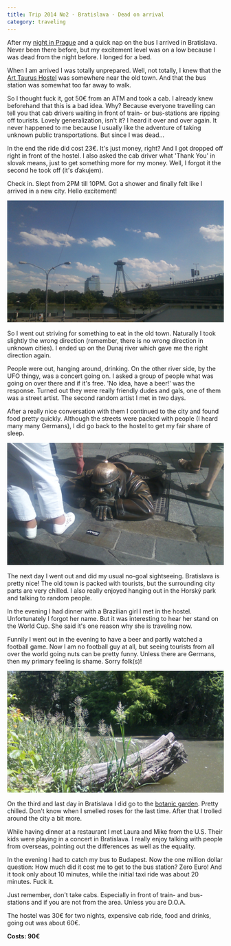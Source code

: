 ```yaml
---
title: Trip 2014 No2 - Bratislava - Dead on arrival
category: traveling
---
```


After my [night in Prague](/#/blog/a-night-in-prague/) and a quick nap
on the bus I arrived in Bratislava. Never been there before, but my excitement
level was on a low because I was dead from the night before. I longed for a bed.

When I am arrived I was totally unprepared. Well, not totally, I knew that the
[Art Taurus
Hostel](http://www.hostels.com/hostels/bratislava/art-hostel-taurus/51453) was
somewhere near the old town. And that the bus station was somewhat too far away
to walk.

So I thought fuck it, got 50€ from an ATM and took a cab. I already knew
beforehand that this is a bad idea. Why? Because everyone travelling can tell
you that cab drivers waiting in front of train- or bus-stations are ripping off
tourists. Lovely generalization, isn't it? I heard it over and over again.
It never happened to me because I usually like the adventure of taking unknown
public transportations. But since I was dead...

In the end the ride did cost 23€. It's just money, right? And I got dropped off
right in front of the hostel. I also asked the cab driver what 'Thank You' in
slovak means, just to get something more for my money. Well, I forgot it the
second he took off (it's ďakujem).

Check in. Slept from 2PM till 10PM. Got a shower and finally felt like I arrived
in a new city. Hello excitement!

![](/pictures/Slovakia/Bratislava/100_1009.jpg)

So I went out striving for something to eat in the old town. Naturally I took
slightly the wrong direction (remember, there is no wrong direction in unknown
cities). I ended up on the Dunaj river which gave me the right direction again.

People were out, hanging around, drinking. On the other river side, by the UFO
thingy, was a concert going on. I asked a group of people what was going on over
there and if it's free. 'No idea, have a beer!' was the response. Turned out
they were really friendly dudes and gals, one of them was a street artist. The
second random artist I met in two days.

After a really nice conversation with them I continued to the city and found
food pretty quickly. Although the streets were packed with people (I heard many
many Germans), I did go back to the hostel to get my fair share of sleep.

![](/pictures/Slovakia/Bratislava/100_1007.jpg)

The next day I went out and did my usual no-goal sightseeing. Bratislava is
pretty nice! The old town is packed with tourists, but the surrounding city
parts are very chilled. I also really enjoyed hanging out in the Horský park and
talking to random people.

In the evening I had dinner with a Brazilian girl I met in the hostel.
Unfortunately I forgot her name. But it was interesting to hear her stand on the
World Cup. She said it's one reason why she is traveling now.

Funnily I went out in the evening to have a beer and partly watched a football
game. Now I am no football guy at all, but seeing tourists from all over the
world going nuts can be pretty funny. Unless there are Germans, then my primary
feeling is shame. Sorry folk(s)!

![](/pictures/Slovakia/Bratislava/100_1029.jpg)

On the third and last day in Bratislava I did go to the [botanic garden](http://www.uniba.sk/index.php?id=1307).
Pretty chilled. Don't know when
I smelled roses for the last time. After that I trolled around the city a bit
more.

While having dinner at a restaurant I met Laura and Mike from the U.S. Their
kids were playing in a concert in Bratislava. I really enjoy talking with people
from overseas, pointing out the differences as well as the equality.

In the evening I had to catch my bus to Budapest. Now the one million dollar
question: How much did it cost me to get to the bus station? Zero Euro! And it
took only about 10 minutes, while the initial taxi ride was about 20 minutes.
Fuck it.

Just remember, don't take cabs. Especially in front of train- and bus-stations
and if you are not from the area. Unless you are D.O.A.

The hostel was 30€ for two nights, expensive cab ride, food and drinks, going
out was about 60€.

**Costs: 90€**
